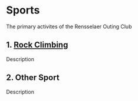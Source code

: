 # Sports

The primary activites of the Rensselaer Outing Club

## 1. [Rock Climbing](./rock-climbing)

Description

## 2. Other Sport

Description
